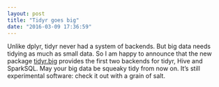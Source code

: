 ```yaml
---
layout: post
title: "Tidyr goes big"
date: "2016-03-09 17:36:59"
---
```


Unlike dplyr, tidyr never had a system of backends. But big data needs tidying as much as small data. So I am happy to announce that the new package [tidyr.big](https://github.com/rzilla/tidyr.big) provides the first two backends for tidyr, Hive and SparkSQL. May your big data be squeaky tidy from now on. It’s still experimental software: check it out with a grain of salt.
